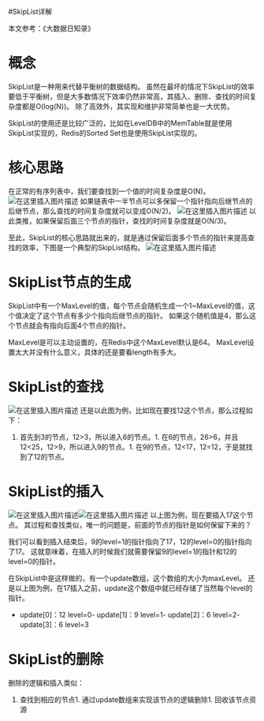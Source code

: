 #SkipList详解
>  
 本文参考：《大数据日知录》 


# 概念

SkipList是一种用来代替平衡树的数据结构。 虽然在最坏的情况下SkipList的效率要低于平衡树，但是大多数情况下效率仍然非常高，其插入、删除、查找的时间复杂度都是O(log(N))。 除了高效外，其实现和维护非常简单也是一大优势。

SkipList的使用还是比较广泛的，比如在LevelDB中的MemTable就是使用SkipList实现的，Redis的Sorted Set也是使用SkipList实现的。

# 核心思路

在正常的有序列表中，我们要查找到一个值的时间复杂度是O(N)。 <img src="https://raw.githubusercontent.com/Double2hao/xujiajia_blog/main/img/16209911666460.png " alt="在这里插入图片描述"> 如果链表中一半节点可以多保留一个指针指向后继节点的后继节点，那么查找的时间复杂度就可以变成O(N/2)。 <img src="https://raw.githubusercontent.com/Double2hao/xujiajia_blog/main/img/16209911668081.png " alt="在这里插入图片描述"> 以此类推，如果保留后面三个节点的指针，查找的时间复杂度就是O(N/3)。

至此，SkipList的核心思路就出来的，就是通过保留后面多个节点的指针来提高查找的效率，下图是一个典型的SkipList结构。 <img src="https://raw.githubusercontent.com/Double2hao/xujiajia_blog/main/img/16209911671113.png " alt="在这里插入图片描述">

# SkipList节点的生成

SkipList中有一个MaxLevel的值，每个节点会随机生成一个1~MaxLevel的值，这个值决定了这个节点有多少个指向后继节点的指针。 如果这个随机值是4，那么这个节点就会有指向后面4个节点的指针。

>  
 MaxLevel是可以主动设置的，在Redis中这个MaxLevel默认是64。 MaxLevel设置太大并没有什么意义，具体的还是要看length有多大。 


# SkipList的查找

<img src="https://raw.githubusercontent.com/Double2hao/xujiajia_blog/main/img/16209911671113.png " alt="在这里插入图片描述"> 还是以此图为例，比如现在要找12这个节点，那么过程如下：
1. 首先到3的节点，12&gt;3，所以进入6的节点。1. 在6的节点，26&gt;6，并且12&lt;25，12&gt;9，所以进入9的节点。1. 在9的节点，12&lt;17，12=12，于是就找到了12的节点。
# SkipList的插入

<img src="https://raw.githubusercontent.com/Double2hao/xujiajia_blog/main/img/16209911676954.png " alt="在这里插入图片描述"><img src="https://raw.githubusercontent.com/Double2hao/xujiajia_blog/main/img/16209911678345.png " alt="在这里插入图片描述"> 以上图为例，现在要插入17这个节点。 其过程和查找类似，唯一的问题是，前面的节点的指针是如何保留下来的？

我们可以看到插入结束后，9的level=1的指针指向了17，12的level=0的指针指向了17。 这就意味着，在插入的时候我们就需要保留9的level=1的指针和12的level=0的指针。

在SkipList中是这样做的，有一个update数组，这个数组的大小为maxLevel。 还是以上图为例，在17插入之前，update这个数组中就已经存储了当然每个level的指针。
- update[0]：12 level=0- update[1]：9 level=1- update[2]：6 level=2- update[3]：6 level=3
# SkipList的删除

删除的逻辑和插入类似：
1. 查找到相应的节点1. 通过update数组来实现该节点的逻辑删除1. 回收该节点资源